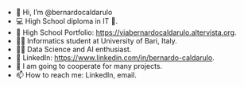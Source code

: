 - 👋 Hi, I’m @bernardocaldarulo
- 💻 High School diploma in IT 🍕.
- 🏫 High School Portfolio: https://viabernardocaldarulo.altervista.org.
- 👨‍🎓 Informatics student at University of Bari, Italy.
- 👨‍💻 Data Science and AI enthusiast.
- 🚀 LinkedIn: https://www.linkedin.com/in/bernardo-caldarulo.
- 💞️ I am going to cooperate for many projects.
- 📫 How to reach me: LinkedIn, email.

<!---
bernardocaldarulo/bernardocaldarulo is a ✨ special ✨ repository because its `README.md` (this file) appears on your GitHub profile.
You can click the Preview link to take a look at your changes.
--->
